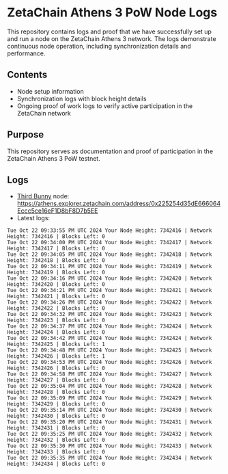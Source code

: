 # ZetaChain Athens 3 PoW Node Logs
This repository contains logs and proof that we have successfully set up and run a node on the ZetaChain Athens 3 network. The logs demonstrate continuous node operation, including synchronization details and performance.

## Contents
- Node setup information
- Synchronization logs with block height details
- Ongoing proof of work logs to verify active participation in the ZetaChain network

## Purpose
This repository serves as documentation and proof of participation in the ZetaChain Athens 3 PoW testnet.

## Logs

- [Third Bunny](https://thirdbunny.xyz/) node: https://athens.explorer.zetachain.com/address/0x225254d35dE666064Eccc5ce16eF1D8bF8D7b5EE
- Latest logs:
```
Tue Oct 22 09:33:55 PM UTC 2024 Your Node Height: 7342416 | Network Height: 7342416 | Blocks Left: 0
Tue Oct 22 09:34:00 PM UTC 2024 Your Node Height: 7342417 | Network Height: 7342417 | Blocks Left: 0
Tue Oct 22 09:34:05 PM UTC 2024 Your Node Height: 7342418 | Network Height: 7342418 | Blocks Left: 0
Tue Oct 22 09:34:11 PM UTC 2024 Your Node Height: 7342419 | Network Height: 7342419 | Blocks Left: 0
Tue Oct 22 09:34:16 PM UTC 2024 Your Node Height: 7342420 | Network Height: 7342420 | Blocks Left: 0
Tue Oct 22 09:34:21 PM UTC 2024 Your Node Height: 7342421 | Network Height: 7342421 | Blocks Left: 0
Tue Oct 22 09:34:26 PM UTC 2024 Your Node Height: 7342422 | Network Height: 7342422 | Blocks Left: 0
Tue Oct 22 09:34:32 PM UTC 2024 Your Node Height: 7342423 | Network Height: 7342423 | Blocks Left: 0
Tue Oct 22 09:34:37 PM UTC 2024 Your Node Height: 7342424 | Network Height: 7342424 | Blocks Left: 0
Tue Oct 22 09:34:42 PM UTC 2024 Your Node Height: 7342424 | Network Height: 7342425 | Blocks Left: 1
Tue Oct 22 09:34:48 PM UTC 2024 Your Node Height: 7342425 | Network Height: 7342426 | Blocks Left: 1
Tue Oct 22 09:34:53 PM UTC 2024 Your Node Height: 7342426 | Network Height: 7342426 | Blocks Left: 0
Tue Oct 22 09:34:58 PM UTC 2024 Your Node Height: 7342427 | Network Height: 7342427 | Blocks Left: 0
Tue Oct 22 09:35:04 PM UTC 2024 Your Node Height: 7342428 | Network Height: 7342428 | Blocks Left: 0
Tue Oct 22 09:35:09 PM UTC 2024 Your Node Height: 7342429 | Network Height: 7342429 | Blocks Left: 0
Tue Oct 22 09:35:14 PM UTC 2024 Your Node Height: 7342430 | Network Height: 7342430 | Blocks Left: 0
Tue Oct 22 09:35:20 PM UTC 2024 Your Node Height: 7342431 | Network Height: 7342431 | Blocks Left: 0
Tue Oct 22 09:35:25 PM UTC 2024 Your Node Height: 7342432 | Network Height: 7342432 | Blocks Left: 0
Tue Oct 22 09:35:30 PM UTC 2024 Your Node Height: 7342433 | Network Height: 7342433 | Blocks Left: 0
Tue Oct 22 09:35:35 PM UTC 2024 Your Node Height: 7342434 | Network Height: 7342434 | Blocks Left: 0
```
